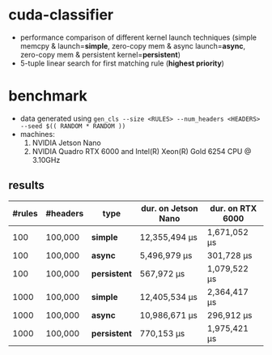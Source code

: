 # cuda-classifier

* performance comparison of different kernel launch techniques (simple memcpy & launch=**simple**, zero-copy mem & async launch=**async**, zero-copy mem & persistent kernel=**persistent**)
* 5-tuple linear search for first matching rule (**highest priority**)

# benchmark
* data generated using `gen_cls --size <RULES> --num_headers <HEADERS> --seed $(( RANDOM * RANDOM ))`
* machines:
  1. NVIDIA Jetson Nano
  2. NVIDIA Quadro RTX 6000 and Intel(R) Xeon(R) Gold 6254 CPU @ 3.10GHz
  
## results
|#rules|#headers|type|dur. on Jetson Nano|dur. on RTX 6000|
|------|--------|----|-------------------|----------------|
|100|100,000|**simple**|12,355,494 μs|1,671,052 μs|
|100|100,000|**async**|5,496,979 μs|301,728 μs|
|100|100,000|**persistent**|567,972 μs|1,079,522 μs|
|1000|100,000|**simple**|12,405,534 μs|2,364,417 μs|
|1000|100,000|**async**|10,986,671 μs|296,912 μs|
|1000|100,000|**persistent**|770,153 μs|1,975,421 μs|
